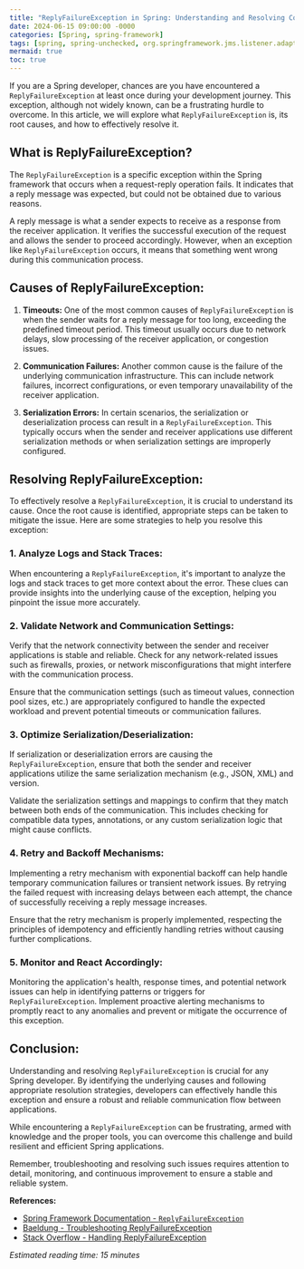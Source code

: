 ```yaml
---
title: "ReplyFailureException in Spring: Understanding and Resolving Common Errors"
date: 2024-06-15 09:00:00 -0000
categories: [Spring, spring-framework]
tags: [spring, spring-unchecked, org.springframework.jms.listener.adapter]
mermaid: true
toc: true
---
```



If you are a Spring developer, chances are you have encountered a `ReplyFailureException` at least once during your development journey. This exception, although not widely known, can be a frustrating hurdle to overcome. In this article, we will explore what `ReplyFailureException` is, its root causes, and how to effectively resolve it.

## What is ReplyFailureException?
The `ReplyFailureException` is a specific exception within the Spring framework that occurs when a request-reply operation fails. It indicates that a reply message was expected, but could not be obtained due to various reasons.

A reply message is what a sender expects to receive as a response from the receiver application. It verifies the successful execution of the request and allows the sender to proceed accordingly. However, when an exception like `ReplyFailureException` occurs, it means that something went wrong during this communication process.

## Causes of ReplyFailureException:

1. **Timeouts:** One of the most common causes of `ReplyFailureException` is when the sender waits for a reply message for too long, exceeding the predefined timeout period. This timeout usually occurs due to network delays, slow processing of the receiver application, or congestion issues.

2. **Communication Failures:** Another common cause is the failure of the underlying communication infrastructure. This can include network failures, incorrect configurations, or even temporary unavailability of the receiver application.

3. **Serialization Errors:** In certain scenarios, the serialization or deserialization process can result in a `ReplyFailureException`. This typically occurs when the sender and receiver applications use different serialization methods or when serialization settings are improperly configured.

## Resolving ReplyFailureException:

To effectively resolve a `ReplyFailureException`, it is crucial to understand its cause. Once the root cause is identified, appropriate steps can be taken to mitigate the issue. Here are some strategies to help you resolve this exception:

### 1. Analyze Logs and Stack Traces:

When encountering a `ReplyFailureException`, it's important to analyze the logs and stack traces to get more context about the error. These clues can provide insights into the underlying cause of the exception, helping you pinpoint the issue more accurately.

### 2. Validate Network and Communication Settings:

Verify that the network connectivity between the sender and receiver applications is stable and reliable. Check for any network-related issues such as firewalls, proxies, or network misconfigurations that might interfere with the communication process.

Ensure that the communication settings (such as timeout values, connection pool sizes, etc.) are appropriately configured to handle the expected workload and prevent potential timeouts or communication failures.

### 3. Optimize Serialization/Deserialization:

If serialization or deserialization errors are causing the `ReplyFailureException`, ensure that both the sender and receiver applications utilize the same serialization mechanism (e.g., JSON, XML) and version.

Validate the serialization settings and mappings to confirm that they match between both ends of the communication. This includes checking for compatible data types, annotations, or any custom serialization logic that might cause conflicts.

### 4. Retry and Backoff Mechanisms:

Implementing a retry mechanism with exponential backoff can help handle temporary communication failures or transient network issues. By retrying the failed request with increasing delays between each attempt, the chance of successfully receiving a reply message increases.

Ensure that the retry mechanism is properly implemented, respecting the principles of idempotency and efficiently handling retries without causing further complications.

### 5. Monitor and React Accordingly:

Monitoring the application's health, response times, and potential network issues can help in identifying patterns or triggers for `ReplyFailureException`. Implement proactive alerting mechanisms to promptly react to any anomalies and prevent or mitigate the occurrence of this exception.

## Conclusion:
Understanding and resolving `ReplyFailureException` is crucial for any Spring developer. By identifying the underlying causes and following appropriate resolution strategies, developers can effectively handle this exception and ensure a robust and reliable communication flow between applications.

While encountering a `ReplyFailureException` can be frustrating, armed with knowledge and the proper tools, you can overcome this challenge and build resilient and efficient Spring applications.

Remember, troubleshooting and resolving such issues requires attention to detail, monitoring, and continuous improvement to ensure a stable and reliable system.

**References:**
- [Spring Framework Documentation - `ReplyFailureException`](https://docs.spring.io/spring-framework/docs/current/javadoc-api/org/springframework/amqp/ReplyFailureException.html)
- [Baeldung - Troubleshooting ReplyFailureException](https://www.baeldung.com/spring-reply-failure-exception)
- [Stack Overflow - Handling ReplyFailureException](https://stackoverflow.com/questions/65413694/how-to-handle-replyfailureexception-when-consuming-messages-with-rabbitmq-in-sp)

*Estimated reading time: 15 minutes*